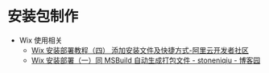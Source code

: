 # 安装包制作

- Wix 使用相关
  - [Wix 安装部署教程（四） 添加安装文件及快捷方式-阿里云开发者社区](https://developer.aliyun.com/article/678685)
  - [Wix 安装部署（一）同 MSBuild 自动生成打包文件 - stoneniqiu - 博客园](https://www.cnblogs.com/stoneniqiu/p/3355086.html)

